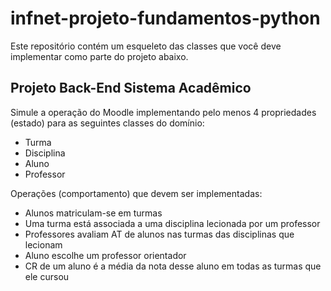 # infnet-projeto-fundamentos-python

Este repositório contém um esqueleto das classes que você deve implementar como parte do projeto abaixo.

## Projeto Back-End Sistema Acadêmico

Simule a operação do Moodle implementando pelo menos 4 propriedades (estado) para as seguintes classes do domínio:

- Turma
- Disciplina
- Aluno
- Professor

Operações (comportamento) que devem ser implementadas:

- Alunos matriculam-se em turmas
- Uma turma está associada a uma disciplina lecionada por um professor
- Professores avaliam AT de alunos nas turmas das disciplinas que lecionam
- Aluno escolhe um professor orientador
- CR de um aluno é a média da nota desse aluno em todas as turmas que ele cursou
